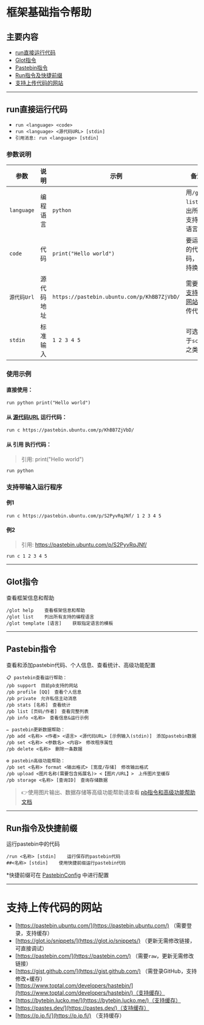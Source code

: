 # 框架基础指令帮助

## 主要内容
- [run直接运行代码](#run直接运行代码)
- [Glot指令](#Glot指令)
- [Pastebin指令](#Pastebin指令)
- [Run指令及快捷前缀](#run指令及快捷前缀)
- [支持上传代码的网站](#支持上传代码的网站)

---

## run直接运行代码
- `run <language> <code>`
- `run <language> <源代码URL> [stdin]`
- `引用消息: run <language> [stdin]`
### 参数说明
| 参数         | 说明    | 示例                                          | 备注                           |
|------------|-------|---------------------------------------------|------------------------------|
| `language` | 编程语言  | `python`                                    | 用`/glot list`列出所有支持的语言       |
| `code`     | 代码    | `print("Hello world")`                      | 要运行的代码，支持换行                  |
| `源代码Url`   | 源代码地址 | `https://pastebin.ubuntu.com/p/KhBB7ZjVbD/` | 需要在 [支持的网站](#支持上传代码的网站) 上传代码 | 
| `stdin`    | 标准输入  | `1 2 3 4 5`                                 | 可选 用于`scanf`之类               |

### 使用示例
#### 直接使用：
`run python print("Hello world")`

#### 从 [源代码URL](https://pastebin.ubuntu.com/) 运行代码：
`run c https://pastebin.ubuntu.com/p/KhBB7ZjVbD/`

#### 从 引用 执行代码：
> 引用: print("Hello world")

`run python`

### 支持带输入运行程序
#### 例1
`run c https://pastebin.ubuntu.com/p/S2PyvRqJNf/ 1 2 3 4 5`

#### 例2
> 引用: https://pastebin.ubuntu.com/p/S2PyvRqJNf/

`run c 1 2 3 4 5`

---

## Glot指令
查看框架信息和帮助

```text
/glot help    查看框架信息和帮助
/glot list    列出所有支持的编程语言
/glot template [语言]    获取指定语言的模板
```

---

## Pastebin指令
查看和添加pastebin代码、个人信息、查看统计、高级功能配置

```text
📋 pastebin查看运行帮助：
/pb support　目前pb支持的网站
/pb profile [QQ]　查看个人信息
/pb private　允许私信主动消息
/pb stats [名称]　查看统计
/pb list [页码/作者]　查看完整列表
/pb info <名称>　查看信息&运行示例

✏️ pastebin更新数据帮助：
/pb add <名称> <作者> <语言> <源代码URL> [示例输入(stdin)]　添加pastebin数据
/pb set <名称> <参数名> <内容>　修改程序属性
/pb delete <名称>　删除一条数据

⚙️ pastebin高级功能帮助：
/pb set <名称> format <输出格式> [宽度/存储]　修改输出格式
/pb upload <图片名称(需要包含拓展名)> <【图片/URL】>　上传图片至缓存
/pb storage <名称> [查询ID]　查询存储数据
```

> 👉使用图片输出、数据存储等高级功能帮助请查看 [pb指令和高级功能帮助文档](pastebin.md)

---

## Run指令及快捷前缀
运行pastebin中的代码

```text
/run <名称> [stdin]    运行保存的pastebin代码
##<名称> [stdin]    使用快捷前缀运行pastebin代码
```

*快捷前缀可在 [PastebinConfig](../src/main/kotlin/site/tiedan/config/PastebinConfig.kt) 中进行配置

---

# 支持上传代码的网站
- [https://pastebin.ubuntu.com/](https://pastebin.ubuntu.com/) （需要登录，支持缓存）
- [https://glot.io/snippets/](https://glot.io/snippets/) （更新无需修改链接，可直接调试）
- [https://pastebin.com/](https://pastebin.com/) （需要`raw`，更新无需修改链接）
- [https://gist.github.com/](https://gist.github.com/) （需登录GitHub，支持修改+缓存）
- [https://www.toptal.com/developers/hastebin/](https://www.toptal.com/developers/hastebin/)（支持缓存）
- [https://bytebin.lucko.me/](https://bytebin.lucko.me/)（支持缓存）
- [https://pastes.dev/](https://pastes.dev/)（支持缓存）
- [https://p.ip.fi/](https://p.ip.fi/) （支持缓存）
